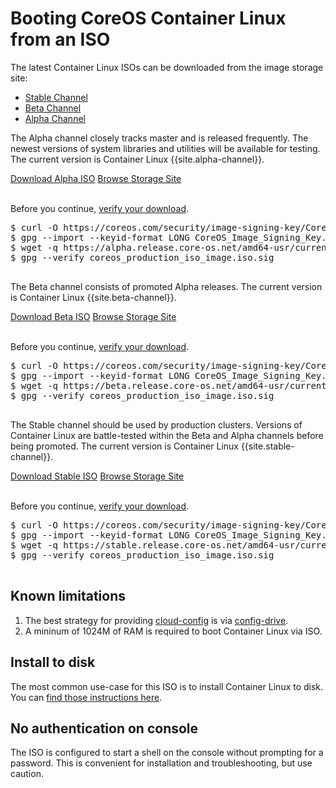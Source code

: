 # Booting CoreOS Container Linux from an ISO

The latest Container Linux ISOs can be downloaded from the image storage site:

<div id="iso-images">
  <ul class="nav nav-tabs">
    <li class="active"><a href="#stable" data-toggle="tab">Stable Channel</a></li>
    <li><a href="#beta" data-toggle="tab">Beta Channel</a></li>
    <li><a href="#alpha" data-toggle="tab">Alpha Channel</a></li>
  </ul>
  <div class="tab-content coreos-docs-image-table">
    <div class="tab-pane" id="alpha">
      <div class="channel-info">
        <p>The Alpha channel closely tracks master and is released frequently. The newest versions of system libraries and utilities will be available for testing. The current version is Container Linux {{site.alpha-channel}}.</p>
      </div>
      <a href="https://alpha.release.core-os.net/amd64-usr/current/coreos_production_iso_image.iso" class="btn btn-primary">Download Alpha ISO</a>
      <a href="https://alpha.release.core-os.net/amd64-usr/current/" class="btn btn-default">Browse Storage Site</a>
      <br/><br/>
      <p>Before you continue, <a href="https://coreos.com/os/docs/latest/verify-images.html">verify your download</a>.</p>
      <pre>
$ curl -O https://coreos.com/security/image-signing-key/CoreOS_Image_Signing_Key.asc
$ gpg --import --keyid-format LONG CoreOS_Image_Signing_Key.asc
$ wget -q https://alpha.release.core-os.net/amd64-usr/current/coreos_production_iso_image.iso.sig
$ gpg --verify coreos_production_iso_image.iso.sig
      </pre>
    </div>
    <div class="tab-pane" id="beta">
      <div class="channel-info">
        <p>The Beta channel consists of promoted Alpha releases. The current version is Container Linux {{site.beta-channel}}.</p>
      </div>
      <a href="https://beta.release.core-os.net/amd64-usr/current/coreos_production_iso_image.iso" class="btn btn-primary">Download Beta ISO</a>
      <a href="https://beta.release.core-os.net/amd64-usr/current/" class="btn btn-default">Browse Storage Site</a>
      <br/><br/>
      <p>Before you continue, <a href="https://coreos.com/os/docs/latest/verify-images.html">verify your download</a>.</p>
      <pre>
$ curl -O https://coreos.com/security/image-signing-key/CoreOS_Image_Signing_Key.asc
$ gpg --import --keyid-format LONG CoreOS_Image_Signing_Key.asc
$ wget -q https://beta.release.core-os.net/amd64-usr/current/coreos_production_iso_image.iso.sig
$ gpg --verify coreos_production_iso_image.iso.sig
      </pre>
    </div>
    <div class="tab-pane active" id="stable">
      <div class="channel-info">
        <p>The Stable channel should be used by production clusters. Versions of Container Linux are battle-tested within the Beta and Alpha channels before being promoted. The current version is Container Linux {{site.stable-channel}}.</p>
      </div>
      <a href="https://stable.release.core-os.net/amd64-usr/current/coreos_production_iso_image.iso" class="btn btn-primary">Download Stable ISO</a>
      <a href="https://stable.release.core-os.net/amd64-usr/current/" class="btn btn-default">Browse Storage Site</a>
      <br/><br/>
      <p>Before you continue, <a href="https://coreos.com/os/docs/latest/verify-images.html">verify your download</a>.</p>
      <pre>
$ curl -O https://coreos.com/security/image-signing-key/CoreOS_Image_Signing_Key.asc
$ gpg --import --keyid-format LONG CoreOS_Image_Signing_Key.asc
$ wget -q https://stable.release.core-os.net/amd64-usr/current/coreos_production_iso_image.iso.sig
$ gpg --verify coreos_production_iso_image.iso.sig
      </pre>
    </div>
  </div>
</div>

## Known limitations

1. The best strategy for providing [cloud-config](https://github.com/coreos/coreos-cloudinit/blob/master/Documentation/cloud-config.md) is via [config-drive](https://github.com/coreos/coreos-cloudinit/blob/master/Documentation/config-drive.md).
2. A mininum of 1024M of RAM is required to boot Container Linux via ISO.

## Install to disk

The most common use-case for this ISO is to install Container Linux to disk. You can [find those instructions here](installing-to-disk.md).

## No authentication on console

The ISO is configured to start a shell on the console without prompting for a password. This is convenient for installation and troubleshooting, but use caution.
